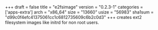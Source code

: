+++
draft = false
title = "e2fsimage"
version = "0.2.3-1"
categories = ['apps-extra']
arch = "x86_64"
size = "13660"
usize = "56983"
sha1sum = "d99c0f4efc41375061cc1c6812735609c6b2c0d3"
+++
creates ext2 filesystem images like initrd for non root users.
